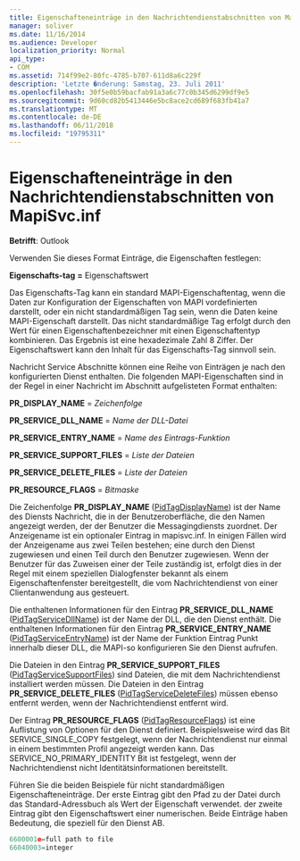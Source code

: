 ```yaml
---
title: Eigenschafteneinträge in den Nachrichtendienstabschnitten von MapiSvc.inf
manager: soliver
ms.date: 11/16/2014
ms.audience: Developer
localization_priority: Normal
api_type:
- COM
ms.assetid: 714f99e2-80fc-4785-b707-611d8a6c229f
description: 'Letzte �nderung: Samstag, 23. Juli 2011'
ms.openlocfilehash: 30f5e0b59bacfab91a3a6c77c0b345d6299df9e5
ms.sourcegitcommit: 9d60cd82b5413446e5bc8ace2cd689f683fb41a7
ms.translationtype: MT
ms.contentlocale: de-DE
ms.lasthandoff: 06/11/2018
ms.locfileid: "19795311"
---
```

# <a name="property-entries-in-mapisvcinf-message-service-sections"></a>Eigenschafteneinträge in den Nachrichtendienstabschnitten von MapiSvc.inf

  
  
**Betrifft**: Outlook 
  
Verwenden Sie dieses Format Einträge, die Eigenschaften festlegen:
  
 **Eigenschafts-tag** **=** Eigenschaftswert 
  
Das Eigenschafts-Tag kann ein standard MAPI-Eigenschaftentag, wenn die Daten zur Konfiguration der Eigenschaften von MAPI vordefinierten darstellt, oder ein nicht standardmäßigen Tag sein, wenn die Daten keine MAPI-Eigenschaft darstellt. Das nicht standardmäßige Tag erfolgt durch den Wert für einen Eigenschaftenbezeichner mit einen Eigenschaftentyp kombinieren. Das Ergebnis ist eine hexadezimale Zahl 8 Ziffer. Der Eigenschaftswert kann den Inhalt für das Eigenschafts-Tag sinnvoll sein. 
  
Nachricht Service Abschnitte können eine Reihe von Einträgen je nach den konfigurierten Dienst enthalten. Die folgenden MAPI-Eigenschaften sind in der Regel in einer Nachricht im Abschnitt aufgelisteten Format enthalten:
  
 **PR_DISPLAY_NAME** =  _Zeichenfolge_
  
 **PR_SERVICE_DLL_NAME** =  _Name der DLL-Datei_
  
 **PR_SERVICE_ENTRY_NAME** =  _Name des Eintrags-Funktion_
  
 **PR_SERVICE_SUPPORT_FILES** =  _Liste der Dateien_
  
 **PR_SERVICE_DELETE_FILES** =  _Liste der Dateien_
  
 **PR_RESOURCE_FLAGS** =  _Bitmaske_
  
Die Zeichenfolge **PR_DISPLAY_NAME** ([PidTagDisplayName](pidtagdisplayname-canonical-property.md)) ist der Name des Diensts Nachricht, die in der Benutzeroberfläche, die den Namen angezeigt werden, der der Benutzer die Messagingdiensts zuordnet. Der Anzeigename ist ein optionaler Eintrag in mapisvc.inf. In einigen Fällen wird der Anzeigename aus zwei Teilen bestehen; eine durch den Dienst zugewiesen und einen Teil durch den Benutzer zugewiesen. Wenn der Benutzer für das Zuweisen einer der Teile zuständig ist, erfolgt dies in der Regel mit einem speziellen Dialogfenster bekannt als einem Eigenschaftenfenster bereitgestellt, die vom Nachrichtendienst von einer Clientanwendung aus gesteuert. 
  
Die enthaltenen Informationen für den Eintrag **PR_SERVICE_DLL_NAME** ([PidTagServiceDllName](pidtagservicedllname-canonical-property.md)) ist der Name der DLL, die den Dienst enthält. Die enthaltenen Informationen für den Eintrag **PR_SERVICE_ENTRY_NAME** ([PidTagServiceEntryName](pidtagserviceentryname-canonical-property.md)) ist der Name der Funktion Eintrag Punkt innerhalb dieser DLL, die MAPI-so konfigurieren Sie den Dienst aufrufen. 
  
Die Dateien in den Eintrag **PR_SERVICE_SUPPORT_FILES** ([PidTagServiceSupportFiles](pidtagservicesupportfiles-canonical-property.md)) sind Dateien, die mit dem Nachrichtendienst installiert werden müssen. Die Dateien in den Eintrag **PR_SERVICE_DELETE_FILES** ([PidTagServiceDeleteFiles](pidtagservicedeletefiles-canonical-property.md)) müssen ebenso entfernt werden, wenn der Nachrichtendienst entfernt wird. 
  
Der Eintrag **PR_RESOURCE_FLAGS** ([PidTagResourceFlags](pidtagresourceflags-canonical-property.md)) ist eine Auflistung von Optionen für den Dienst definiert. Beispielsweise wird das Bit SERVICE_SINGLE_COPY festgelegt, wenn der Nachrichtendienst nur einmal in einem bestimmten Profil angezeigt werden kann. Das SERVICE_NO_PRIMARY_IDENTITY Bit ist festgelegt, wenn der Nachrichtendienst nicht Identitätsinformationen bereitstellt. 
  
Führen Sie die beiden Beispiele für nicht standardmäßigen Eigenschafteneinträge. Der erste Eintrag gibt den Pfad zu der Datei durch das Standard-Adressbuch als Wert der Eigenschaft verwendet. der zweite Eintrag gibt den Eigenschaftswert einer numerischen. Beide Einträge haben Bedeutung, die speziell für den Dienst AB.
  
```cpp
6600001e=full path to file
66040003=integer

```


